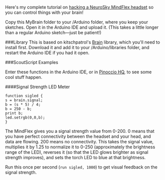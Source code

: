 Here's my complete tutorial on [hacking a NeuroSky MindFlex headset](http://www.hackster.io/glowascii/mesh-your-brain) so you can control things with your brain!

Copy this MyBrain folder to your /Arduino folder, where you keep your sketches. Open it in the Arduino IDE and upload it. (This takes a little longer than a regular Arduino sketch—just be patient!)

###Library
This is based on kitschpatrol's [Brain](https://github.com/kitschpatrol/Brain) library, which you'll need to install first. Download it and add it to your /Arduino/libraries folder, and restart the Arduino IDE if you had it open.

###ScoutScript Examples

Enter these functions in the Arduino IDE, or in [Pinoccio HQ](http://hq.pinocc.io), to see some cool stuff happen.

####Signal Strength LED Meter
```
function sigled {
s = brain.signal;
b = (s * 5) / 4;
b = 250 - b;
print b;
led.setrgb(0,0,b);
}
```

The MindFlex gives you a signal strength value from 0-200. 0 means that you have perfect connectivity between the headset and your head, and data are flowing. 200 means no connectivity. This takes the signal value, multiplies it by 1.25 to normalize it to 0-250 (approximately the brightness range of the LED), reverses it (so that the LED glows brighter as signal strength improves), and sets the torch LED to blue at that brightness.

Run this once per second (`run sigled, 1000`) to get visual feedback on the signal strength.
